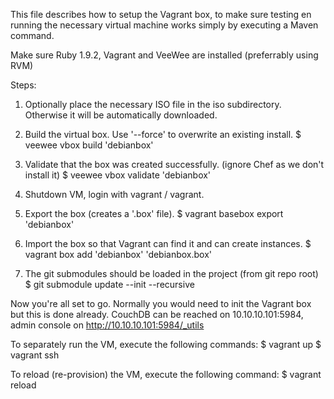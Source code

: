 This file describes how to setup the Vagrant box, to make sure testing en running the necessary virtual machine works simply by executing a Maven command.

Make sure Ruby 1.9.2, Vagrant and VeeWee are installed (preferrably using RVM)

Steps:

1) Optionally place the necessary ISO file in the iso subdirectory. Otherwise it will be automatically downloaded.

2) Build the virtual box. Use '--force' to overwrite an existing install.
$ veewee vbox build 'debianbox'

3) Validate that the box was created successfully. (ignore Chef as we don't install it)
$ veewee vbox validate 'debianbox'

4) Shutdown VM, login with vagrant / vagrant.

5) Export the box (creates a '.box' file).
$ vagrant basebox export 'debianbox'

6) Import the box so that Vagrant can find it and can create instances.
$ vagrant box add 'debianbox' 'debianbox.box'

7) The git submodules should be loaded in the project (from git repo root)
$ git submodule update --init --recursive


Now you're all set to go. Normally you would need to init the Vagrant box but this is done already.
CouchDB can be reached on 10.10.10.101:5984, admin console on http://10.10.10.101:5984/_utils

To separately run the VM, execute the following commands:
$ vagrant up
$ vagrant ssh

To reload (re-provision) the VM, execute the following command:
$ vagrant reload

